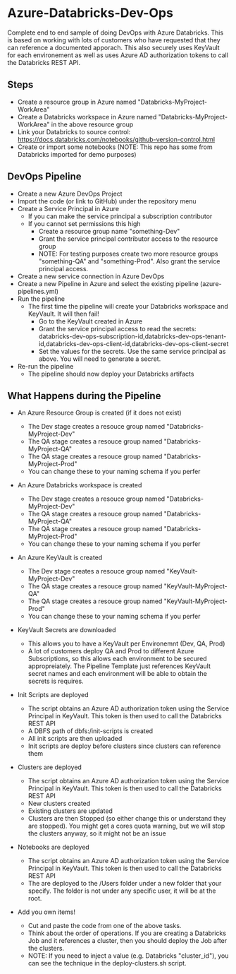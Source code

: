 # Azure-Databricks-Dev-Ops
Complete end to end sample of doing DevOps with Azure Databricks.  This is based on working with lots of customers who have requested that they can reference a documented apporach. This also securely uses KeyVault for each environement as well as uses Azure AD authorization tokens to call the Databricks REST API.

## Steps
- Create a resource group in Azure named "Databricks-MyProject-WorkArea"
- Create a Databricks workspace in Azure named "Databricks-MyProject-WorkArea" in the above resource group
- Link your Databricks to source control: https://docs.databricks.com/notebooks/github-version-control.html
- Create or import some notebooks (NOTE: This repo has some from Databricks imported for demo purposes)

## DevOps Pipeline
- Create a new Azure DevOps Project
- Import the code (or link to GitHub) under the repository menu
- Create a Service Principal in Azure
   - If you can make the service principal a subscription contributor 
   - If you cannot set permissions this high
      - Create a resource group name "something-Dev"
      - Grant the service principal contributor access to the resource group
      - NOTE: For testing purposes create two more resource groups "something-QA" and "something-Prod".  Also grant the service principal access.
- Create a new service connection in Azure DevOps
- Create a new Pipeline in Azure and select the existing pipeline (azure-pipelines.yml)
- Run the pipeline
  - The first time the pipeline will create your Databricks workspace and KeyVault.  It will then fail!
     - Go to the KeyVault created in Azure
     - Grant the service principal access to read the secrets: databricks-dev-ops-subscription-id,databricks-dev-ops-tenant-id,databricks-dev-ops-client-id,databricks-dev-ops-client-secret
     - Set the values for the secrets.  Use the same service principal as above.  You will need to generate a secret.
- Re-run the pipeline
  - The pipeline should now deploy your Databricks artifacts     

## What Happens during the Pipeline
- An Azure Resource Group is created (if it does not exist)
  - The Dev stage creates a resouce group named "Databricks-MyProject-Dev"
  - The QA stage creates a resouce group named "Databricks-MyProject-QA"
  - The QA stage creates a resouce group named "Databricks-MyProject-Prod"
  - You can change these to your naming schema if you perfer

- An Azure Databricks workspace is created
  - The Dev stage creates a resouce group named "Databricks-MyProject-Dev"
  - The QA stage creates a resouce group named "Databricks-MyProject-QA"
  - The QA stage creates a resouce group named "Databricks-MyProject-Prod"
  - You can change these to your naming schema if you perfer

- An Azure KeyVault is created
  - The Dev stage creates a resouce group named "KeyVault-MyProject-Dev"
  - The QA stage creates a resouce group named "KeyVault-MyProject-QA"
  - The QA stage creates a resouce group named "KeyVault-MyProject-Prod"
  - You can change these to your naming schema if you perfer

- KeyVault Secrets are downloaded
  - This allows you to have a KeyVault per Environemnt (Dev, QA, Prod)
  - A lot of customers deploy QA and Prod to different Azure Subscriptions, so this allows each environment to be secured appropreiately.  The Pipeline Template just references KeyVault secret names and each environment will be able to obtain the secrets is requires.

- Init Scripts are deployed
   - The script obtains an Azure AD authorization token using the Service Principal in KeyVault.  This token is then used to call the Databricks REST API
   - A DBFS path of dbfs:/init-scripts is created
   - All init scripts are then uploaded 
   - Init scripts are deploy before clusters since clusters can reference them

- Clusters are deployed
   - The script obtains an Azure AD authorization token using the Service Principal in KeyVault.  This token is then used to call the Databricks REST API
   - New clusters created
   - Existing clusters are updated
   - Clusters are then Stopped (so either change this or understand they are stopped). You might get a cores quota warning, but we will stop the clusters anyway, so it might not be an issue

- Notebooks are deployed
   - The script obtains an Azure AD authorization token using the Service Principal in KeyVault.  This token is then used to call the Databricks REST API
   - The are deployed to the /Users folder under a new folder that your specify.  The folder is not under any specific user, it will be at the root.

- Add you own items!
  - Cut and paste the code from one of the above tasks.
  - Think about the order of operations.  If you are creating a Databricks Job and it references a cluster, then you should deploy the Job after the clusters.
  - NOTE: If you need to inject a value (e.g. Databricks "cluster_id"), you can see the technique in the deploy-clusters.sh script.

